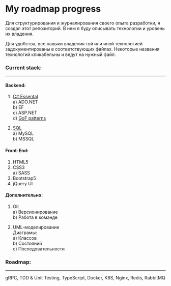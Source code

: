 # My roadmap progress

Для структурирования и журналирования своего опыта разработки, я создал этот репозиторий. В нем я буду описывать технологии и уровень их владения.

Для удобства, все навыки владения той или иной технологией задокументированы в соответствующих файлах. Некоторые названия технологий кликабельны и ведут на нужный файл.

### Current stack: 
____
#### Backend:
1. [C# Essental](https://github.com/usernamenetdev/roadmap-progress/blob/main/dotnet-progress)  
    a) ADO.NET  
    b) EF  
    c) ASP.NET  
    d) [GoF patterns](https://github.com/usernamenetdev/roadmap-progress/blob/main/patterns-progress)
   
3. [SQL](https://github.com/usernamenetdev/roadmap-progress/blob/main/sql-progress)  
    а) MySQL  
    b) MSSQL  
  
  #### Front-End:
1. HTML5  
2. CSS3  
    a) SASS  
3. Bootstrap5  
4. jQuery UI  
  
  #### Дополнительно:
1. Git  
    a) Версионирование  
    b) Работа в команде  
   
3. UML-моделирование  
    Диаграмы:  
    а) Классов  
    b) Состояний  
    c) Последовательности  

### Roadmap: 
____
gRPC, TDD & Unit Testing, TypeScript, Docker, K8S, Nginx, Redis, RabbitMQ
